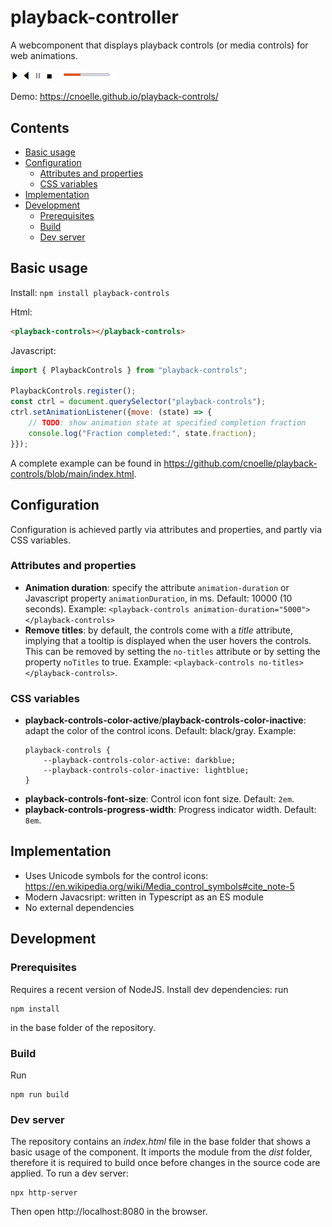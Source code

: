 # playback-controller

A webcomponent that displays playback controls (or media controls) for web animations.

<img src="https://raw.githubusercontent.com/cnoelle/playback-controls/refs/heads/main/screenshot.png" style="width: 168px;">

Demo: https://cnoelle.github.io/playback-controls/

## Contents

* [Basic usage](#basic-usage)
* [Configuration](#configuration)
  * [Attributes and properties](#attributes-and-properties)
  * [CSS variables](#css-variables)
* [Implementation](#implementation)
* [Development](#development)
  * [Prerequisites](#prerequisites)
  * [Build](#build)
  * [Dev server](#dev-server)

## Basic usage

Install: `npm install playback-controls`

Html:

```html
<playback-controls></playback-controls>
```

Javascript:

```javascript
import { PlaybackControls } from "playback-controls";

PlaybackControls.register();
const ctrl = document.querySelector("playback-controls");
ctrl.setAnimationListener({move: (state) => {
    // TODO: show animation state at specified completion fraction
    console.log("Fraction completed:", state.fraction);
}});
```

A complete example can be found in https://github.com/cnoelle/playback-controls/blob/main/index.html.

## Configuration

Configuration is achieved partly via attributes and properties, and partly via CSS variables.

### Attributes and properties

* **Animation duration**: specify the attribute `animation-duration` or Javascript property `animationDuration`, in ms. Default: 10000 (10 seconds). Example: `<playback-controls animation-duration="5000"></playback-controls>` 
* **Remove titles**: by default, the controls come with a *title* attribute, implying that a tooltip is displayed when the user hovers the controls. This can be removed by setting the `no-titles` attribute or by setting the property `noTitles` to true. Example: `<playback-controls no-titles></playback-controls>`.

### CSS variables

* **playback-controls-color-active**/**playback-controls-color-inactive**: adapt the color of the control icons. Default: black/gray. Example: 
    ```
    playback-controls {
        --playback-controls-color-active: darkblue;
        --playback-controls-color-inactive: lightblue;
    }
    ```
* **playback-controls-font-size**: Control icon font size. Default: `2em`. 
* **playback-controls-progress-width**: Progress indicator width. Default: `8em`.


## Implementation

* Uses Unicode symbols for the control icons: https://en.wikipedia.org/wiki/Media_control_symbols#cite_note-5
* Modern Javacsript: written in Typescript as an ES module
* No external dependencies

## Development

### Prerequisites

Requires a recent version of NodeJS. Install dev dependencies: run 

```
npm install
```

in the base folder of the repository.

### Build

Run

```
npm run build
```

### Dev server

The repository contains an *index.html* file in the base folder that shows a basic usage of the component. It imports the module from the *dist* folder, therefore it is required to build once before changes in the source code are applied. To run a dev server:

```
npx http-server
```

Then open http://localhost:8080 in the browser.

